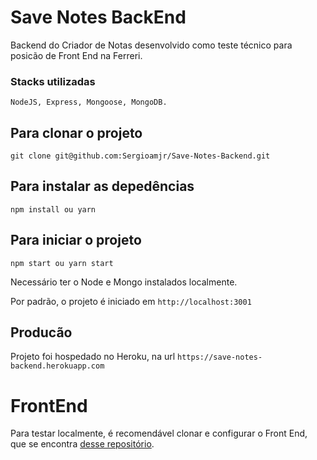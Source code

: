 # Save Notes BackEnd

Backend do Criador de Notas desenvolvido como teste técnico para posicão de Front End na Ferreri.

### Stacks utilizadas

`NodeJS, Express, Mongoose, MongoDB.`

## Para clonar o projeto

`git clone git@github.com:Sergioamjr/Save-Notes-Backend.git`

## Para instalar as depedências

`npm install ou yarn`

## Para iniciar o projeto

`npm start ou yarn start`

Necessário ter o Node e Mongo instalados localmente.

Por padrão, o projeto é iniciado em `http://localhost:3001`

## Producão

Projeto foi hospedado no Heroku, na url `https://save-notes-backend.herokuapp.com`

# FrontEnd

Para testar localmente, é recomendável clonar e configurar o Front End, que se encontra [desse repositório](https://github.com/Sergioamjr/Save-Notes).
